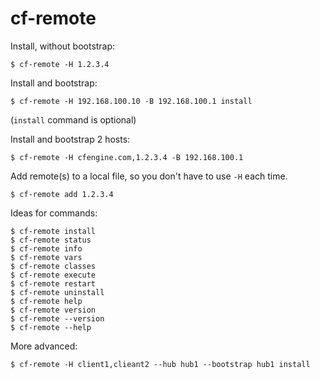 # cf-remote

Install, without bootstrap:
```
$ cf-remote -H 1.2.3.4
```

Install and bootstrap:
```
$ cf-remote -H 192.168.100.10 -B 192.168.100.1 install
```
(`install` command is optional)

Install and bootstrap 2 hosts:
```
$ cf-remote -H cfengine.com,1.2.3.4 -B 192.168.100.1
```

Add remote(s) to a local file, so you don't have to use `-H` each time.
```
$ cf-remote add 1.2.3.4
```

Ideas for commands:
```
$ cf-remote install
$ cf-remote status
$ cf-remote info
$ cf-remote vars
$ cf-remote classes
$ cf-remote execute
$ cf-remote restart
$ cf-remote uninstall
$ cf-remote help
$ cf-remote version
$ cf-remote --version
$ cf-remote --help
```

More advanced:
```
$ cf-remote -H client1,clieant2 --hub hub1 --bootstrap hub1 install
```
